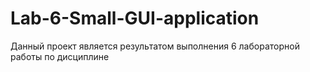 # Lab-6-Small-GUI-application
Данный проект является результатом выполнения 6 лабораторной работы по дисциплине
